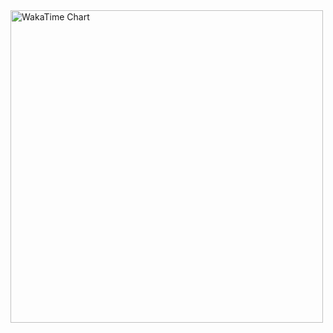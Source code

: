 
<img src="https://wakatime.com/share/@kateswanson/e92f7d4a-c80d-49fc-b4d3-b9901001b327.svg" alt="WakaTime Chart" width="500"/>

